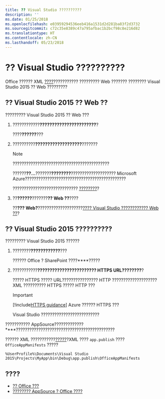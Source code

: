 ```yaml
---
title: ?? Visual Studio ??????????
description: ''
ms.date: 01/25/2018
ms.openlocfilehash: e03959294536eeb416a1531d2d281ba83f2d3732
ms.sourcegitcommit: c72c35e8389c47a795afbac1b2bcf98c8e216d82
ms.translationtype: HT
ms.contentlocale: zh-CN
ms.lasthandoff: 05/23/2018
---
```

# <a name="package-your-add-in-using-visual-studio-to-prepare-for-publishing"></a>?? Visual Studio ??????????

Office ?????? XML [????](../develop/add-in-manifests.md)??????????? ????????? Web ??????? ???????? Visual Studio 2015 ?? Web ?????????

## <a name="to-deploy-your-web-project-using-visual-studio-2015"></a>?? Visual Studio 2015 ?? Web ??

????????? Visual Studio 2015 ?? Web ???

1. ????????????****???????????????????????****?
    
    ????**??????**???
    
2. ??????????****???????????????????****???????
    
    > [!NOTE]
    > ???????????????????????????????????????????

    ??????**??...**???????**????????**???????????????????? Microsoft Azure?????????????????????????????????????????????
    
    ????????????????????????????? [????????](http://msdn.microsoft.com/en-us/library/dd465337.aspx#creating_a_profile)?
    
3. ??**??????**???????**?? Web ??**????
    
    ??**??? Web?**????????????????????[???? Visual Studio ???????????? Web ??](http://msdn.microsoft.com/en-us/library/dd465337.aspx)?
    

## <a name="to-package-your-add-in-using-visual-studio-2015"></a>?? Visual Studio 2015 ??????????

????????? Visual Studio 2015 ??????

1. ????????****????????????****???
    
    ?????? Office ? SharePoint ????****?????
    
2. ???????????****???????????????????????? HTTPS URL????????****? 
    
    ????? HTTPS ????? URL???????????????? HTTP ???????????????????? XML ?????????? HTTPS ????? HTTP ??? 

    > [!IMPORTANT]
    > [!include[HTTPS guidance](../includes/https-guidance.md)] Azure ?????? HTTPS ???

    Visual Studio ?????????????????????????? 
    
??????????? AppSource?????????????****????????????????????????????????????????????

?????? XML ???????????[?????](../publish/publish.md)?XML ???? `app.publish` ???? `OfficeAppManifests` ?????

 `%UserProfile%\Documents\Visual Studio 2015\Projects\MyApp\bin\Debug\app.publish\OfficeAppManifests`


## <a name="see-also"></a>????

- [?? Office ???](../publish/publish.md)
- [???????? AppSource ? Office ????](https://docs.microsoft.com/en-us/office/dev/store/submit-to-the-office-store)
    
